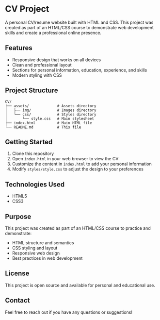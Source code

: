 # CV Project

A personal CV/resume website built with HTML and CSS. This project was created as part of an HTML/CSS course to demonstrate web development skills and create a professional online presence.

## Features

- Responsive design that works on all devices
- Clean and professional layout
- Sections for personal information, education, experience, and skills
- Modern styling with CSS

## Project Structure

```
CV/
├── assets/             # Assets directory
│   ├── img/            # Images directory
│   └── css/            # Styles directory
│       └── style.css   # Main stylesheet
├── index.html          # Main HTML file
└── README.md           # This file
```

## Getting Started

1. Clone this repository
2. Open `index.html` in your web browser to view the CV
3. Customize the content in `index.html` to add your personal information
4. Modify `styles/style.css` to adjust the design to your preferences

## Technologies Used

- HTML5
- CSS3

## Purpose

This project was created as part of an HTML/CSS course to practice and demonstrate:

- HTML structure and semantics
- CSS styling and layout
- Responsive web design
- Best practices in web development

## License

This project is open source and available for personal and educational use.

## Contact

Feel free to reach out if you have any questions or suggestions!
